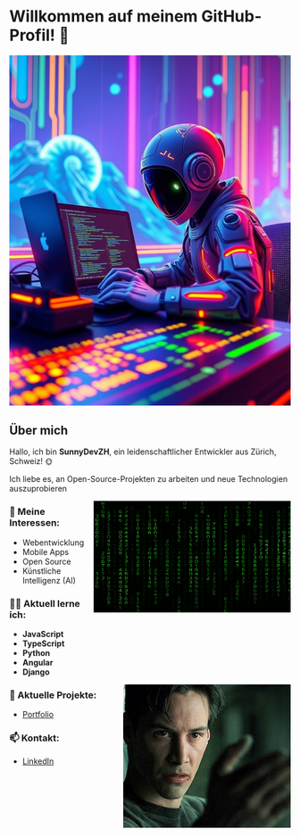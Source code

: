 # Willkommen auf meinem GitHub-Profil! 👋

![Hintergrundbild](https://github.com/SunnyDevZH/SunnyDevZH/blob/main/bild.jpg)

## Über mich
Hallo, ich bin **SunnyDevZH**, ein leidenschaftlicher Entwickler aus Zürich, Schweiz! 🌞

Ich liebe es, an Open-Source-Projekten zu arbeiten und neue Technologien auszuprobieren

<img src="https://github.com/SunnyDevZH/SunnyDevZH/blob/main/Nv2.gif" alt="Matrix" width="70%" height="200px" align="right">

### 🌟 Meine Interessen:
- Webentwicklung
- Mobile Apps
- Open Source
- Künstliche Intelligenz (AI)

### 🧑‍💻 Aktuell lerne ich:
- **JavaScript**
- **TypeScript**
- **Python**
- **Angular**
- **Django**

<img src="https://github.com/SunnyDevZH/SunnyDevZH/blob/main/1JKX.gif" alt="Matrix" width="300" align="right">

### 🚀 Aktuelle Projekte:
- [Portfolio](https://yannick-vaterlaus.ch/#/)

### 📫 Kontakt:
- [LinkedIn](https://www.linkedin.com/in/yannick-raffael-vaterlaus-11a3072b0/)





